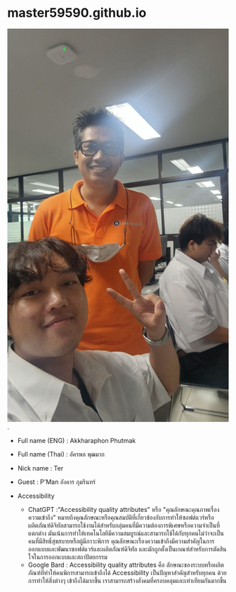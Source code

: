 # master59590.github.io
![alt text for screen readers](20231011_095833.jpg "Text to show on mouseover").
+ Full name (ENG) : Akkharaphon Phutmak
+ Full name (Thai) : อัครพล พุฒมาก
+ Nick name : Ter
+ Guest : P'Man อังคาร ภุมรินทร์ 

+ Accessibility
  + ChatGPT :"Accessibility quality attributes" หรือ "คุณลักษณะคุณภาพเรื่องความเข้าถึง" หมายถึงคุณลักษณะหรือคุณสมบัติที่เกี่ยวข้องกับการทำให้ซอฟต์แวร์หรือผลิตภัณฑ์ดิจิทัลสามารถใช้งานได้สำหรับกลุ่มคนที่มีความต้องการพิเศษหรือความจำเป็นที่แตกต่าง มันเน้นการทำให้เทคโนโลยีมีความสมบูรณ์และสามารถใช้ได้กับทุกคนไม่ว่าจะเป็นคนที่มีสิทธิ์สุขสบายหรือผู้มีภาวะพิการ คุณลักษณะเรื่องความเข้าถึงมีความสำคัญในการออกแบบและพัฒนาซอฟต์แวร์และผลิตภัณฑ์ดิจิทัล และมักถูกตั้งเป็นเกณฑ์สำหรับการตัดสินใจในการออกแบบและสถาปัตยกรรม
  + Google Bard : Accessibility quality attributes คือ ลักษณะของระบบหรือผลิตภัณฑ์ที่ทําให้คนพิการสามารถเข้าถึงได้ 
Accessibility เป็นปัญหาสำคัญสำหรับทุกคน ด้วยการทำให้สิ่งต่างๆ เข้าถึงได้มากขึ้น เราสามารถสร้างสังคมที่ครอบคลุมและเท่าเทียมกันมากขึ้น
